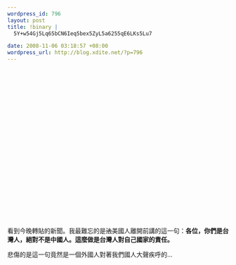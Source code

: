 ```yaml
--- 
wordpress_id: 796
layout: post
title: !binary |
  5Y+w54Gj5Lq65bCN6Ieq5bex5ZyL5a6255qE6LKs5Lu7

date: 2008-11-06 03:18:57 +08:00
wordpress_url: http://blog.xdite.net/?p=796
---
```

<object width="425" height="344"><param name="movie" value="http://www.youtube.com/v/iohG0cMVUmg&hl=zh_TW&fs=1"></param><param name="allowFullScreen" value="true"></param><param name="allowscriptaccess" value="always"></param><embed src="http://www.youtube.com/v/iohG0cMVUmg&hl=zh_TW&fs=1" type="application/x-shockwave-flash" allowscriptaccess="always" allowfullscreen="true" width="425" height="344"></embed></object>

看到今晚轉貼的新聞。我最難忘的是<del datetime="2008-11-05T19:19:45+00:00">法</del>美國人離開前講的這一句：<strong>各位，你們是台灣人，絕對不是中國人。這麼做是台灣人對自己國家的責任。</strong>

悲傷的是這一句竟然是一個外國人對著我們國人大聲疾呼的...
